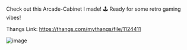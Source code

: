 Check out this Arcade-Cabinet I made! 🕹️ Ready for some retro gaming vibes!

Thangs Link: https://thangs.com/mythangs/file/1124411

![image](https://github.com/user-attachments/assets/f8be6e96-0653-498c-ab11-e54b645e165a)
